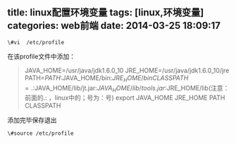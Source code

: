 title: linux配置环境变量
tags: [linux,环境变量]
categories: web前端
date: 2014-03-25 18:09:17
---
```
\#vi  /etc/profile
```
在该profile文件中添加：

>JAVA_HOME=/usr/java/jdk1.6.0_10
JRE_HOME=/usr/java/jdk1.6.0_10/jre
PATH=$PATH:$JAVA_HOME/bin:$JRE_HOME/bin
CLASSPATH=.:$JAVA_HOME/lib/jt.jar:$JAVA_HOME/lib/tools.jar:$JRE_HOME/lib(注意：前面的.: ，linux中的；号为：号)
export JAVA_HOME JRE_HOME PATH CLASSPATH

添加完毕保存退出
```
\#source /etc/profile
```
